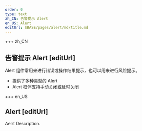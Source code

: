 ```yaml
---
order: 0
type: text
zh_CN: 告警提示 Alert
en_US: Alert
editUrl: $BASE/pages/alert/md/title.md
---
```


+++ zh_CN

## 告警提示 Alert [editUrl]

Alert 组件常用来进行错误或操作结果提示，也可以用来进行风险提示。

- 提供了多种类型的 Alert
- Alert 框体支持手动关闭或延时关闭

+++ en_US

## Alert [editUrl]

Aelrt Description.
